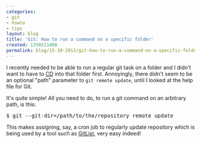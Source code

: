 ```yaml
---
categories:
- git
- howto
- tips
layout: blog
title: 'Git: How to run a command on a specific folder'
created: 1350311400
permalink: blog/15-10-2012/git-how-to-run-a-command-on-a-specific-folder
---
```

<p>I recently needed to be able to run a regular git task on a folder and I didn't want to have to <a href="http://en.wikipedia.org/wiki/Cd_(command)" title="Change Directory">CD</a> into that folder first. Annoyingly, there didn't seem to be an optional "path" parameter to <code>git remote update</code>, until I looked at the help file for Git.</p>
<!--break-->
<p>It's quite simple! All you need to do, to run a git command on an arbitrary path, is this:</p>
<pre language="bash">
$ git --git-dir=/path/to/the/repository remote update
</pre>
<p>This makes assigning, say, a cron job to regularly update repository which is being used by a tool such as <a href="http://gitlist.org/" title="GitList - a great and free PHP-based git repository browser">GitList</a>, very easy indeed!</p>
